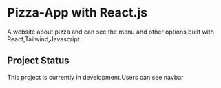 # Pizza-App with React.js

A website about pizza and can see the menu and other options,built with React,Tailwind,Javascript.
## Project Status

This project is currently in development.Users can see navbar 



